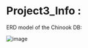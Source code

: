 # Project3_Info :

ERD model of the Chinook DB: 

![image](https://user-images.githubusercontent.com/36688218/47267105-b2e72380-d55c-11e8-97ca-4fa62819294e.png)

